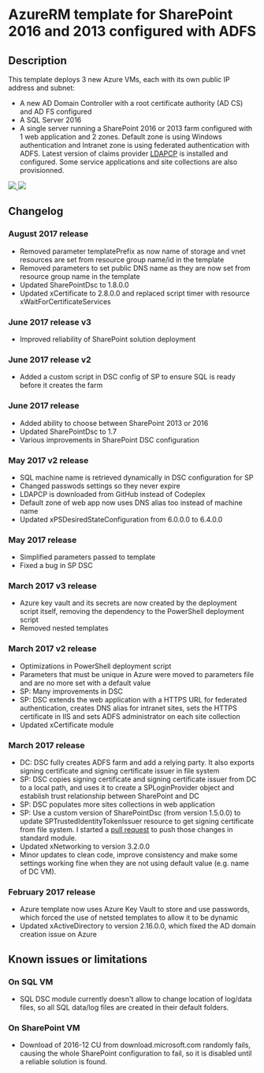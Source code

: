 # AzureRM template for SharePoint 2016 and 2013 configured with ADFS

## Description

This template deploys 3 new Azure VMs, each with its own public IP address and subnet:

* A new AD Domain Controller with a root certificate authority (AD CS) and AD FS configured
* A SQL Server 2016
* A single server running a SharePoint 2016 or 2013 farm configured with 1 web application and 2 zones. Default zone is using Windows authentication and Intranet zone is using federated authentication with ADFS. Latest version of claims provider [LDAPCP](https://ldapcp.codeplex.com/) is installed and configured. Some service applications and site collections are also provisionned.

<a href="https://portal.azure.com/#create/Microsoft.Template/uri/https%3A%2F%2Fraw.githubusercontent.com%2FYvand%2FAzureRM-Templates%2Fmaster%2FSharePoint%2FSharePoint-ADFS%2Fazuredeploy.json" target="_blank">
    <img src="http://azuredeploy.net/deploybutton.png"/>
</a>
<a href="http://armviz.io/#/?load=https%3A%2F%2Fraw.githubusercontent.com%2FYvand%2FAzureRM-Templates%2Fmaster%2FSharePoint%2FSharePoint-ADFS%2Fazuredeploy.json" target="_blank">
    <img src="http://armviz.io/visualizebutton.png"/>
</a>

## Changelog

### August 2017 release

* Removed parameter templatePrefix as now name of storage and vnet resources are set from resource group name/id in the template
* Removed parameters to set public DNS name as they are now set from resource group name in the template
* Updated SharePointDsc to 1.8.0.0
* Updated xCertificate to 2.8.0.0 and replaced script timer with resource xWaitForCertificateServices

### June 2017 release v3

* Improved reliability of SharePoint solution deployment

### June 2017 release v2

* Added a custom script in DSC config of SP to ensure SQL is ready before it creates the farm

### June 2017 release

* Added ability to choose between SharePoint 2013 or 2016
* Updated SharePointDsc to 1.7
* Various improvements in SharePoint DSC configuration

### May 2017 v2 release

* SQL machine name is retrieved dynamically in DSC configuration for SP
* Changed passwods settings so they never expire
* LDAPCP is downloaded from GitHub instead of Codeplex
* Default zone of web app now uses DNS alias too instead of machine name
* Updated xPSDesiredStateConfiguration from 6.0.0.0 to 6.4.0.0

### May 2017 release

* Simplified parameters passed to template
* Fixed a bug in SP DSC

### March 2017 v3 release

* Azure key vault and its secrets are now created by the deployment script itself, removing the dependency to the PowerShell deployment script
* Removed nested templates

### March 2017 v2 release

* Optimizations in PowerShell deployment script
* Parameters that must be unique in Azure were moved to parameters file and are no more set with a default value
* SP: Many improvements in DSC
* SP: DSC extends the web application with a HTTPS URL for federated authentication, creates DNS alias for intranet sites, sets the HTTPS certificate in IIS and sets ADFS administrator on each site collection
* Updated xCertificate module

### March 2017 release

* DC: DSC fully creates ADFS farm and add a relying party. It also exports signing certificate and signing certificate issuer in file system
* SP: DSC copies signing certificate and signing certificate issuer from DC to a local path, and uses it to create a SPLoginProvider object and establish trust relationship between SharePoint and DC
* SP: DSC populates more sites collections in web application
* SP: Use a custom version of SharePointDsc (from version 1.5.0.0) to update SPTrustedIdentityTokenIssuer resource to get signing certificate from file system. I started a [pull request](https://github.com/PowerShell/SharePointDsc/pull/520) to push those changes in standard module.
* Updated xNetworking to version 3.2.0.0
* Minor updates to clean code, improve consistency and make some settings working fine when they are not using default value (e.g. name of DC VM).

### February 2017 release

* Azure template now uses Azure Key Vault to store and use passwords, which forced the use of netsted templates to allow it to be dynamic
* Updated xActiveDirectory to version 2.16.0.0, which fixed the AD domain creation issue on Azure
 
## Known issues or limitations

### On SQL VM

* SQL DSC module currently doesn't allow to change location of log/data files, so all SQL data/log files are created in their default folders.

### On SharePoint VM

* Download of 2016-12 CU from download.microsoft.com randomly fails, causing the whole SharePoint configuration to fail, so it is disabled until a reliable solution is found.

